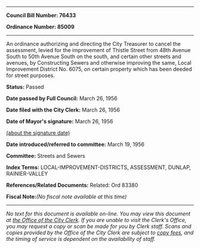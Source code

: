 

********

**Council Bill Number: 76433**
   
**Ordinance Number: 85009**
********

 An ordinance authorizing and directing the City Treasurer to cancel the assessment, levied for the improvement of Thistle Street from 48th Avenue South to 50th Avenue South on the south, and certain other streets and avenues, by Constructing Sewers and otherwise improving the same, Local Improvement District No. 6075, on certain property which has been deeded for street purposes.

**Status:** Passed
   
**Date passed by Full Council:** March 26, 1956
   
**Date filed with the City Clerk:** March 26, 1956
   
**Date of Mayor's signature:** March 26, 1956
   
[(about the signature date)](/~public/approvaldate.htm)
   
   
   
**Date introduced/referred to committee:** March 19, 1956
   
**Committee:** Streets and Sewers
   
   
**Index Terms:** LOCAL-IMPROVEMENT-DISTRICTS, ASSESSMENT, DUNLAP, RAINIER-VALLEY

**References/Related Documents:** Related: Ord 83380

**Fiscal Note:**_(No fiscal note available at this time)_
********

_No text for this document is available on-line. You may view this document at [the Office of the City Clerk](http://www.seattle.gov/leg/clerk/contactUs.htm). If you are unable to visit the Clerk's Office, you may request a copy or scan be made for you by Clerk staff. Scans and copies provided by the Office of the City Clerk are subject to [copy fees](http://clerk.seattle.gov/~public/clerkfees.htm), and the timing of service is dependent on the availability of staff._

